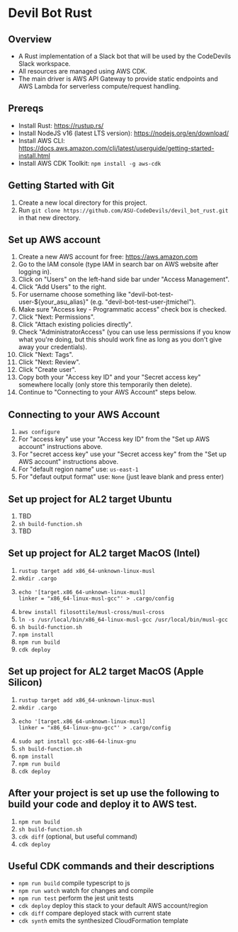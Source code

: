 # Devil Bot Rust
## Overview
* A Rust implementation of a Slack bot that will be used by the CodeDevils Slack workspace.
* All resources are managed using AWS CDK.
* The main driver is AWS API Gateway to provide static endpoints and AWS Lambda for serverless compute/request handling.

## Prereqs
* Install Rust: https://rustup.rs/
* Install NodeJS v16 (latest LTS version): https://nodejs.org/en/download/
* Install AWS CLI: https://docs.aws.amazon.com/cli/latest/userguide/getting-started-install.html
* Install AWS CDK Toolkit: `npm install -g aws-cdk`

## Getting Started with Git
1. Create a new local directory for this project.
1. Run `git clone https://github.com/ASU-CodeDevils/devil_bot_rust.git` in that new directory.

## Set up AWS account
1. Create a new AWS account for free: https://aws.amazon.com
1. Go to the IAM console (type IAM in search bar on AWS website after logging in).
1. Click on "Users" on the left-hand side bar under "Access Management".
1. Click "Add Users" to the right.
1. For username choose something like "devil-bot-test-user-${your_asu_alias}" (e.g. "devil-bot-test-user-jtmichel").
1. Make sure "Access key - Programmatic access" check box is checked.
1. Click "Next: Permissions".
1. Click "Attach existing policies directly".
1. Check "AdministratorAccess" (you can use less permissions if you know what you're doing, but this should work fine as long as you don't give away your credentials).
1. Click "Next: Tags".
1. Click "Next: Review".
1. Click "Create user".
1. Copy both your "Access key ID" and your "Secret access key" somewhere locally (only store this temporarily then delete).
1. Continue to "Connecting to your AWS Account" steps below.


## Connecting to your AWS Account
1. `aws configure`
1. For "access key" use your "Access key ID" from the "Set up AWS account" instructions above.
1. For "secret access key" use your "Secret access key" from the "Set up AWS account" instructions above.
1. For "default region name" use: `us-east-1`
1. For "defaut output format" use: `None` (just leave blank and press enter)

## Set up project for AL2 target Ubuntu
1. TBD
1. `sh build-function.sh`
1. TBD

## Set up project for AL2 target MacOS (Intel)
1. `rustup target add x86_64-unknown-linux-musl`
1. `mkdir .cargo`
1. 
    ```
    echo '[target.x86_64-unknown-linux-musl]
    linker = "x86_64-linux-musl-gcc"' > .cargo/config
    ```
1. `brew install filosottile/musl-cross/musl-cross`
1. `ln -s /usr/local/bin/x86_64-linux-musl-gcc /usr/local/bin/musl-gcc`
1. `sh build-function.sh`
1. `npm install`
1. `npm run build`
1. `cdk deploy`

## Set up project for AL2 target MacOS (Apple Silicon)
1. `rustup target add x86_64-unknown-linux-musl`
1. `mkdir .cargo`
1.
    ```
    echo '[target.x86_64-unknown-linux-musl]
    linker = "x86_64-linux-gnu-gcc"' > .cargo/config
    ```
1. `sudo apt install gcc-x86-64-linux-gnu`
1. `sh build-function.sh`
1. `npm install`
1. `npm run build`
1. `cdk deploy`

## After your project is set up use the following to build your code and deploy it to AWS test.
1. `npm run build`
1. `sh build-function.sh`
1. `cdk diff` (optional, but useful command)
1. `cdk deploy`

## Useful CDK commands and their descriptions
 * `npm run build`   compile typescript to js
 * `npm run watch`   watch for changes and compile
 * `npm run test`    perform the jest unit tests
 * `cdk deploy`      deploy this stack to your default AWS account/region
 * `cdk diff`        compare deployed stack with current state
 * `cdk synth`       emits the synthesized CloudFormation template
